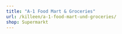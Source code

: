 ```yaml
---
title: "A-1 Food Mart & Groceries"
url: /killeen/a-1-food-mart-und-groceries/
shop: Supermarkt
---
```

